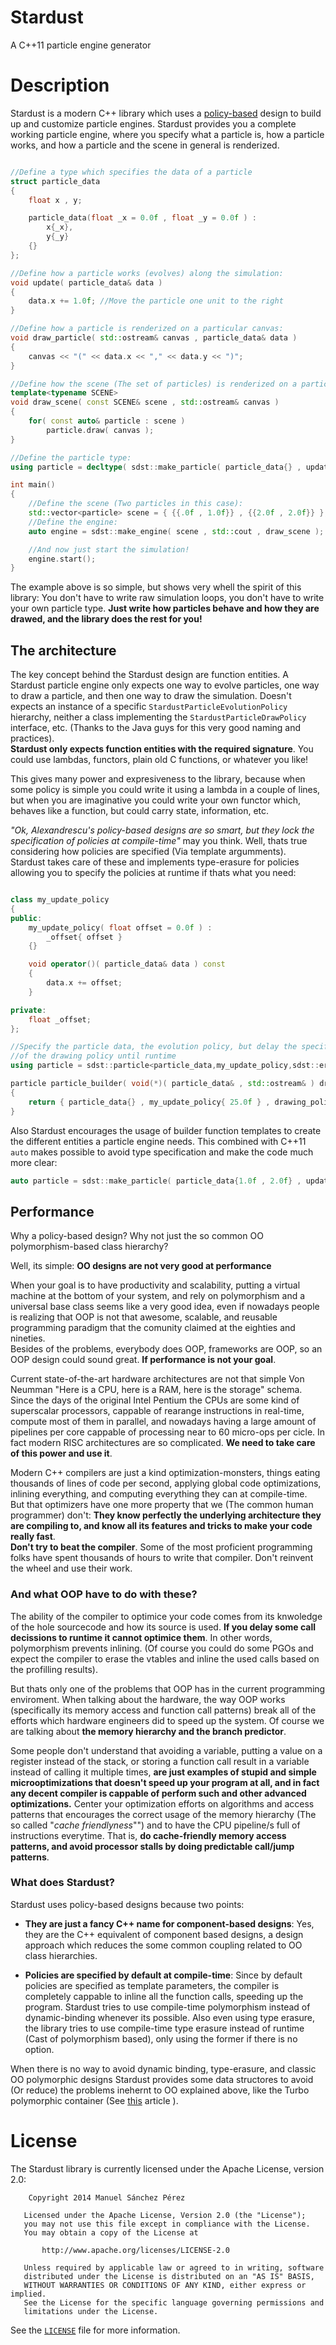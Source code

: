 Stardust
========

A C++11 particle engine generator

# Description

Stardust is a modern C++ library which uses a [policy-based]() design to build up and customize particle engines.
Stardust provides you a complete working particle engine, where you specify what a particle is, how a particle works, 
and how a particle and the scene in general is renderized.

``` cpp

//Define a type which specifies the data of a particle
struct particle_data
{
    float x , y;

    particle_data(float _x = 0.0f , float _y = 0.0f ) : 
        x{_x}, 
        y{_y}
    {}
};

//Define how a particle works (evolves) along the simulation:
void update( particle_data& data )
{
    data.x += 1.0f; //Move the particle one unit to the right
}

//Define how a particle is renderized on a particular canvas:
void draw_particle( std::ostream& canvas , particle_data& data )
{
    canvas << "(" << data.x << "," << data.y << ")";
}

//Define how the scene (The set of particles) is renderized on a particular canvas:
template<typename SCENE>
void draw_scene( const SCENE& scene , std::ostream& canvas )
{
    for( const auto& particle : scene )
        particle.draw( canvas );
}

//Define the particle type:
using particle = decltype( sdst::make_particle( particle_data{} , update , draw_particle ) );

int main()
{
    //Define the scene (Two particles in this case):
    std::vector<particle> scene = { {{.0f , 1.0f}} , {{2.0f , 2.0f}} };
    //Define the engine:
    auto engine = sdst::make_engine( scene , std::cout , draw_scene );

    //And now just start the simulation!
    engine.start();
}

```

The example above is so simple, but shows very whell the spirit of this library: You don't have to write raw simulation loops,
you don't have to write your own particle type. **Just write how particles behave and how they are drawed, and the library
does the rest for you!**

## The architecture

The key concept behind the Stardust design are function entities. A Stardust particle engine only expects one way to evolve
particles, one way to draw a particle, and then one way to draw the simulation. Doesn't expects an instance of a specific
`StardustParticleEvolutionPolicy` hierarchy, neither a class implementing the `StardustParticleDrawPolicy` interface, etc.
(Thanks to the Java guys for this very good naming and practices).  
**Stardust only expects function entities with the required signature**. You could use lambdas, functors, plain old C functions,
or whatever you like!

This gives many power and expresiveness to the library, because when some policy is simple you could write it using a lambda 
in a couple of lines, but when you are imaginative you could write your own functor which, behaves like a function, but could
carry state, information, etc.   

*"Ok, Alexandrescu's policy-based designs are so smart, but they lock the specification of policies at compile-time"* may you think.
Well, thats true considering how policies are specified (Via template argumments).  
Stardust takes care of these and implements type-erasure for policies allowing you to specify the policies at runtime if thats what you need:

``` cpp

class my_update_policy
{
public:
    my_update_policy( float offset = 0.0f ) :
        _offset{ offset }
    {}

    void operator()( particle_data& data ) const
    {
        data.x += offset;
    }

private:
    float _offset;
};

//Specify the particle data, the evolution policy, but delay the specification 
//of the drawing policy until runtime
using particle = sdst::particle<particle_data,my_update_policy,sdst::erase>;

particle particle_builder( void(*)( particle_data& , std::ostream& ) drawing_policy )
{
    return { particle_data{} , my_update_policy{ 25.0f } , drawing_policy };
}

```

Also Stardust encourages the usage of builder function templates to create the different entities a particle engine needs. This combined with C++11 `auto` makes possible to avoid type specification and make the code much more clear:

``` cpp
auto particle = sdst::make_particle( particle_data{1.0f , 2.0f} , update , draw );
```

## Performance

Why a policy-based design? Why not just the so common OO polymorphism-based class hierarchy?

Well, its simple: **OO designs are not very good at performance**

When your goal is to have productivity and scalability, putting a virtual machine at the bottom of your system, and rely on polymorphism and a universal base class seems like a very good idea, even if nowadays people is realizing that OOP is not that awesome, scalable, and reusable programming paradigm that the comunity claimed at the eighties and nineties.    
Besides of the problems, everybody does OOP, frameworks are OOP, so an OOP design could sound great. **If performance is not your goal**.

Current state-of-the-art hardware architectures are not that simple Von Neumman
"Here is a CPU, here is a RAM, here is the storage" schema. Since the days of the original Intel Pentium the CPUs are some kind of superscalar processors, cappable of rearange instructions in real-time, compute most of them in parallel, and nowadays having a large amount of pipelines per core cappable of processing near to 60 micro-ops per cicle. In fact modern RISC architectures are so complicated. **We need to take care of this power and use it**.

Modern C++ compilers are just a kind optimization-monsters, things eating thousands of lines of code per second, applying global code optimizations, inlining everything, and computing everything they can at compile-time.  
But that optimizers have one more property that we (The common human programmer) don't: **They know perfectly the underlying architecture they are compiling to, and know all its features and tricks to make your code really fast**.  
**Don't try to beat the compiler**. Some of the most proficient programming folks have spent thousands of hours to write that compiler. Don't reinvent the wheel and use their work. 

### And what OOP have to do with these? 

The ability of the compiler to optimice your code comes from its knwoledge of the hole sourcecode and how its source is used. **If you delay some call decissions to runtime it cannot optimice them**. In other words, polymorphism prevents inlining. (Of course you could do some PGOs and expect the compiler to erase the vtables and inline the used calls based on the profilling results).

But thats only one of the problems that OOP has in the current programming enviroment. When talking about the hardware, the way OOP works (specifically its memory access and function call patterns) break all of the efforts which hardware engineers did to speed up the system. Of course we are talking about **the memory hierarchy and the branch predictor**.

Some people don't understand that avoiding a variable, putting a value on a register instead of the stack, or storing a function call result in a variable instead of calling it multiple times, **are just examples of stupid and simple microoptimizations that doesn't speed up your program at all, and in fact any decent compiler is cappable of perform such and other advanced optimizations.**
Center your optimization efforts on algorithms and access patterns that encourages the correct usage of the memory hierarchy (The so called "*cache friendlyness*"") and to have the CPU pipeline/s full of instructions everytime. That is, **do cache-friendly memory access patterns, and avoid processor stalls by doing predictable call/jump patterns**. 


### What does Stardust?

Stardust uses policy-based designs because two points:

 - **They are just a fancy C++ name for component-based designs**: Yes, they are the C++ equivalent of component based designs, a design approach which reduces the some common coupling related to OO class hierarchies.

 - **Policies are specified by default at compile-time**: Since by default policies are specified as template parameters, the compiler is completely cappable to inline all the function calls, speeding up the program. Stardust tries to use compile-time polymorphism instead of dynamic-binding whenever its possible. Also even using type erasure, the library tries to use compile-time type erasure instead of runtime (Cast of polymorphism based), only using the former if there is no option. 

When there is no way to avoid dynamic binding, type-erasure, and classic OO polymorphic designs Stardust provides some data structores to avoid (Or reduce) the problems inehernt to OO explained above, like the Turbo polymorphic container (See [this](http://bannalia.blogspot.com.es/2014/05/fast-polymorphic-collections.html) article ).



# License 

The Stardust library is currently licensed under the Apache License, version 2.0:

```
    Copyright 2014 Manuel Sánchez Pérez

   Licensed under the Apache License, Version 2.0 (the "License");
   you may not use this file except in compliance with the License.
   You may obtain a copy of the License at

       http://www.apache.org/licenses/LICENSE-2.0

   Unless required by applicable law or agreed to in writing, software
   distributed under the License is distributed on an "AS IS" BASIS,
   WITHOUT WARRANTIES OR CONDITIONS OF ANY KIND, either express or implied.
   See the License for the specific language governing permissions and
   limitations under the License.
```

See the [`LICENSE`](https://github.com/Manu343726/Stardust/blob/master/LICENSE) file for more information.
